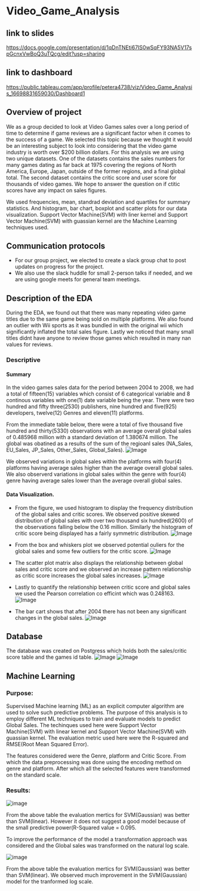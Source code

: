 # Video_Game_Analysis

## link to slides
https://docs.google.com/presentation/d/1qDnTNEti67IS0wSqFY93NA5V17spGcnxVwBoQ3uTQcg/edit?usp=sharing

## link to dashboard
https://public.tableau.com/app/profile/petera4738/viz/Video_Game_Analysis_16698831659030/Dashboard1

## Overview of project
We as a group decided to look at Video Games sales over a long period of time to determine if game reviews are a significant factor when it comes to the success of a game. We selected this topic because we thought it would be an interesting subject to look into considering that the video game industry is worth over $200 billion dollars. For this analysis we are using two unique datasets. One of the datasets contains the sales numbers for many games dating as far back at 1975 covering the regions of North America, Europe, Japan, outside of the former regions, and a final global total. The second dataset contains the critic score and user score for thousands of video games. We hope to answer the question on if ctitic scores have any impact on sales figures.

We used frequencies, mean, standrad deviation and quartiles for summary statistics. And histogram, bar chart, boxplot and scatter plots for our data  visualization.  Support Vector Machine(SVM) with liner kernel and Support Vector Machine(SVM) with guassian kernel are the Machine Learning techniques used.

## Communication protocols
- For our group project, we elected to create a slack group chat to post updates on progress for the project.
- We also use the slack huddle for small 2-person talks if needed, and we are using google meets for general team meetings.

## Description of the EDA
During the EDA, we found out that there was many repeating video game titles due to the same game being sold on multiple platforms. We also found an outlier with Wii sports as it was bundled in with the original wii which significantly inflated the total sales figure. Lastly we noticed that many small titles didnt have anyone to review those games which resulted in many nan values for reviews.

### Descriptive
#### Summary
In the video games sales data for the period between 2004 to 2008, we had a total of fifteen(15) variables which consist of 6 categorical variable and 8 continous variables with one(1) date variable being the year. There were two hundred and fifty three(2530) publishers, nine hundred and five(925) developers, twelve(12) Genres and eleven(11) platforms.

From the immediate table below, there were a total of five thousand five hundred and thirty(5330) observations with an average overall global sales of 0.485968 million with a standard deviation of 1.380674 million. The global was obatined as a results of the sum of the regioanl sales (NA_Sales, EU_Sales, JP_Sales, Other_Sales,	Global_Sales). 
![Image](https://github.com/PeterAlesio/Video_Game_Analysis/blob/Elfreda/Resources/Screen%20Shot%202022-12-08%20at%2010.34.34%20AM.png)

We observed variations in global sales within the platforms with four(4) platforms having average sales higher than the average overall global sales. We also observerd variations in global sales within the genre with four(4) genre having average sales lower than the average overall global sales.

#### Data Visualization.

- From the figure, we used histogram to display the frequency distribution of the global sales and critic scores. We observed positive skewed distribution of global sales with over two thousand six hundred(2600) of the observations falling below the 0.16 million. Similarly the histogram of critic score being displayed has a fairly symmetric distribution.
![Image](https://github.com/PeterAlesio/Video_Game_Analysis/blob/Elfreda/Resources/globalsales_criticscore.png)

- From the box and whiskers plot we observed potential ouliers for the global sales and some few outliers for the critic score.
![Image](https://github.com/PeterAlesio/Video_Game_Analysis/blob/Elfreda/Resources/boxplot.png)

- The scatter plot matrix also displays the relationship between global sales and critic score and we observed an increase pattern relationship as critic score increases the global sales increases.
![Image](https://github.com/PeterAlesio/Video_Game_Analysis/blob/Elfreda/Resources/scatter_plot.png)

- Lastly to quantify the relationship between critic score and global sales we used the Pearson correlation co efficint which was 0.248163.
![Image](https://github.com/PeterAlesio/Video_Game_Analysis/blob/Elfreda/Resources/correlation_matrix.png)

- The bar cart shows that after 2004 there has not been any significant changes in the global sales.
![Image](https://github.com/PeterAlesio/Video_Game_Analysis/blob/Elfreda/Resources/bar_chart.png)



## Database
The database was created on Postgress which holds both the sales/critic score table and the games id table.
![Image](https://github.com/PeterAlesio/Video_Game_Analysis/blob/main/SQL/ERD_Rev3.png)
![Image](https://github.com/PeterAlesio/Video_Game_Analysis/blob/main/Dashboard/Tables.png)


## Machine Learning

### Purpose: 
Supervised Machine learning (ML) as an explicit computer algorithm are used to solve such predictive problems. The purpose of this analysis is to employ different ML techniques to train and evaluate models to predict Global Sales. The techinques used here were Support Vector Machine(SVM) with linear kernel and Support Vector Machine(SVM) with guassian kernel. The evaluation metric used here were the R-squared and RMSE(Root Mean Squared Error).

The features considered were the Genre, platform and Critic Score. From which the data preprocessing was done using the encoding method on genre and platform. After which all the selected features were transformed on the standard scale.

### Results:


![image](https://user-images.githubusercontent.com/85681665/206475930-fd9883ce-c568-4179-92fe-415505c6df6b.png)

From the above table the evaluation mertics for SVM(Gaussian) was better than SVM(linear). However it does not suggest a good model because of the small predictive power(R-Squared value = 0.095.


To improve the performance of the model a transformation approach was considered and the Global sales was transformed on the natural log scale. 

![image](https://user-images.githubusercontent.com/85681665/206481607-13eb000e-0ddc-415a-ada1-57f70486c5c2.png)

From the above table the evaluation mertics for SVM(Gaussian) was better than SVM(linear). We observed much improvement in the SVM(Gaussian) model for the tranformed log scale.

